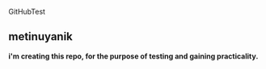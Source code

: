  GitHubTest
## metinuyanik 

**i'm creating this repo, for the purpose of testing and gaining practicality.**
